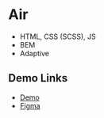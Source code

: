 # Air

- HTML, CSS (SCSS), JS
- BEM
- Adaptive

## Demo Links

- [Demo](https://AndriiZakharenko.github.io/air/)
- [Figma](https://www.figma.com/file/7qwsWggv9BAxMi2VPhBuPr/Air-(formerly-Dia)?node-id=9138%3A35)
